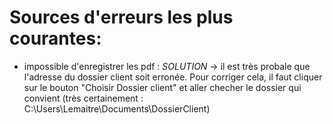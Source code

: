 # Sources d'erreurs les plus courantes:

- impossible d'enregistrer les pdf : *SOLUTION* -> il est très probale que l'adresse du dossier client soit erronée. Pour corriger cela, il faut cliquer sur le bouton "Choisir Dossier client" et aller checher le dossier qui convient (très certainement : C:\Users\Lemaitre\Documents\DossierClient\)

